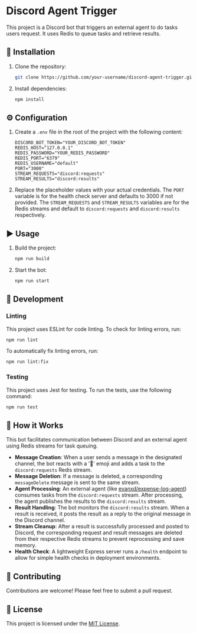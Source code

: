 # Discord Agent Trigger

This project is a Discord bot that triggers an external agent to do tasks users request. It uses Redis to queue tasks and retrieve results.

## 🚀 Installation

1. Clone the repository:
   ```bash
   git clone https://github.com/your-username/discord-agent-trigger.git
   ```
2. Install dependencies:
   ```bash
   npm install
   ```

## ⚙️ Configuration

1. Create a `.env` file in the root of the project with the following content:
   ```
   DISCORD_BOT_TOKEN="YOUR_DISCORD_BOT_TOKEN"
   REDIS_HOST="127.0.0.1"
   REDIS_PASSWORD="YOUR_REDIS_PASSWORD"
   REDIS_PORT="6379"
   REDIS_USERNAME="default"
   PORT="3000"
   STREAM_REQUESTS="discord:requests"
   STREAM_RESULTS="discord:results"
   ```
2. Replace the placeholder values with your actual credentials. The `PORT` variable is for the health check server and defaults to 3000 if not provided. The `STREAM_REQUESTS` and `STREAM_RESULTS` variables are for the Redis streams and default to `discord:requests` and `discord:results` respectively.

## ▶️ Usage

1. Build the project:
   ```bash
   npm run build
   ```
2. Start the bot:
   ```bash
   npm run start
   ```

## 🔬 Development

### Linting

This project uses ESLint for code linting. To check for linting errors, run:

```bash
npm run lint
```

To automatically fix linting errors, run:

```bash
npm run lint:fix
```

### Testing

This project uses Jest for testing. To run the tests, use the following command:

```bash
npm run test
```

## 🧠 How it Works

This bot facilitates communication between Discord and an external agent using Redis streams for task queuing.

- **Message Creation**: When a user sends a message in the designated channel, the bot reacts with a '🤖' emoji and adds a task to the `discord:requests` Redis stream.
- **Message Deletion**: If a message is deleted, a corresponding `messageDelete` message is sent to the same stream.
- **Agent Processing**: An external agent (like [evanxd/expense-log-agent][1]) consumes tasks from the `discord:requests` stream. After processing, the agent publishes the results to the `discord:results` stream.
- **Result Handling**: The bot monitors the `discord:results` stream. When a result is received, it posts the result as a reply to the original message in the Discord channel.
- **Stream Cleanup**: After a result is successfully processed and posted to Discord, the corresponding request and result messages are deleted from their respective Redis streams to prevent reprocessing and save memory.
- **Health Check**: A lightweight Express server runs a `/health` endpoint to allow for simple health checks in deployment environments.

## 🙌 Contributing

Contributions are welcome! Please feel free to submit a pull request.

## 📄 License

This project is licensed under the [MIT License](LICENSE).

[1]: https://github.com/evanxd/expense-log-agent
